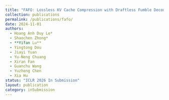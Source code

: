 ```yaml
---
title: "FAFO: Lossless KV Cache Compression with Draftless Fumble Decoding"
collection: publications
permalink: /publications/fafo/
date: 2024-11-01
authors:
  - Hoang Anh Duy Le*
  - Shaochen Zhong*
  - **Yifan Lu**
  - Yingtong Dou
  - Jiayi Yuan
  - Yu-Neng Chuang
  - Xiran Fan
  - Guanchu Wang
  - Yuzhong Chen
  - Xia Hu
status: "ICLR 2026 In Submission"
layout: publication
category: inSubmission
---
```

